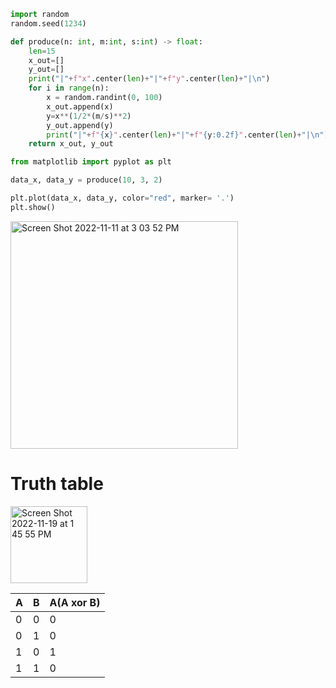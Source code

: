 ```.py
import random
random.seed(1234)

def produce(n: int, m:int, s:int) -> float:
    len=15
    x_out=[]
    y_out=[]
    print("|"+f"x".center(len)+"|"+f"y".center(len)+"|\n")
    for i in range(n):
        x = random.randint(0, 100)
        x_out.append(x)
        y=x**(1/2*(m/s)**2)
        y_out.append(y)
        print("|"+f"{x}".center(len)+"|"+f"{y:0.2f}".center(len)+"|\n")
    return x_out, y_out

from matplotlib import pyplot as plt

data_x, data_y = produce(10, 3, 2)

plt.plot(data_x, data_y, color="red", marker= '.')
plt.show()
```

<img width="364" alt="Screen Shot 2022-11-11 at 3 03 52 PM" src="https://user-images.githubusercontent.com/100017195/201274308-e4eee66d-bd72-453a-a6e1-f38c656550a7.png">

# Truth table

<img width="123" alt="Screen Shot 2022-11-19 at 1 45 55 PM" src="https://user-images.githubusercontent.com/100017195/202834581-b6d33614-dc05-4ee5-9880-ef60a3e29c8e.png">

| A | B | A(A xor B) |
|---|---|------------|
| 0 | 0 | 0          |
| 0 | 1 | 0          |
| 1 | 0 | 1          |
| 1 | 1 | 0          |
